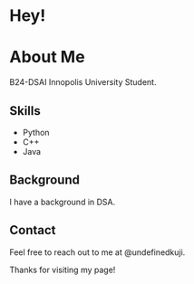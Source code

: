 # Hey!

# About Me  

B24-DSAI Innopolis University Student.   

## Skills  
- Python  
- C++  
- Java  

## Background  
I have a background in DSA.  

## Contact  
Feel free to reach out to me at @undefinedkuji.  

Thanks for visiting my page!
